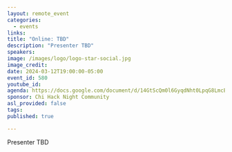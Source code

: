 ```yaml
---
layout: remote_event
categories:
  - events
links: 
title: "Online: TBD"
description: "Presenter TBD"
speakers:
image: /images/logo/logo-star-social.jpg
image_credit:
date: 2024-03-12T19:00:00-05:00
event_id: 580
youtube_id: 
agenda: https://docs.google.com/document/d/14GtScQm0l6GyqdNht0LpqG8LmcEF7i3COjNJ06PaTj8/edit#
sponsor: Chi Hack Night Community
asl_provided: false
tags:
published: true

---
```


Presenter TBD